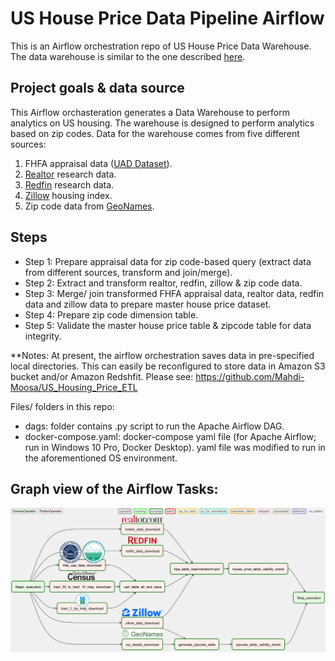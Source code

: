 # US House Price Data Pipeline Airflow

This is an Airflow orchestration repo of US House Price Data Warehouse. The data warehouse is similar to the one described [here](https://github.com/Mahdi-Moosa/US_Housing_Price_ETL).

## Project goals & data source 

This Airflow orchasteration generates a Data Warehouse to perform analytics on US housing. The warehouse is designed to perform analytics based on zip codes. Data for the warehouse comes from five different sources:
1. FHFA appraisal data ([UAD Dataset](https://www.fhfa.gov/DataTools/Pages/UAD-Dashboards.aspx)).
2. [Realtor](https://www.realtor.com/research/data/) research data.
3. [Redfin](https://www.redfin.com/news/data-center/) research data.
4. [Zillow](https://www.zillow.com/research/data/) housing index.
5. Zip code data from [GeoNames](http://download.geonames.org/export/zip/).

## Steps
* Step 1: Prepare appraisal data for zip code-based query (extract data from different sources, transform and join/merge).
* Step 2: Extract and transform realtor, redfin, zillow & zip code data.
* Step 3: Merge/ join transformed FHFA appraisal data, realtor data, redfin data and zillow data to prepare master house price dataset.
* Step 4: Prepare zip code dimension table.
* Step 5: Validate the master house price table & zipcode table for data integrity.

**Notes: At present, the airflow orchestration saves data in pre-specified local directories. This can easily be reconfigured to store data in Amazon S3 bucket and/or Amazon Redshfit. Please see: https://github.com/Mahdi-Moosa/US_Housing_Price_ETL

Files/ folders in this repo: 
* dags: folder contains .py script to run the Apache Airflow DAG.
* docker-compose.yaml: docker-compose yaml file (for Apache Airflow; run in Windows 10 Pro, Docker Desktop). yaml file was modified to run in the aforementioned OS environment. 

## Graph view of the Airflow Tasks:

![My Image](images/Airflow_Scheme.png)
